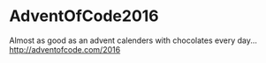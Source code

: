 # AdventOfCode2016

Almost as good as an advent calenders with chocolates every day...
http://adventofcode.com/2016
